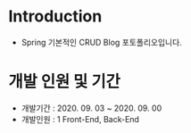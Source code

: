 # Introduction
 - Spring 기본적인 CRUD Blog 포토폴리오입니다.
 
 
 
 # 개발 인원 및 기간
  - 개발기간 : 2020. 09. 03  ~ 2020. 09. 00
  - 개발인원 : 1 Front-End, Back-End
  
